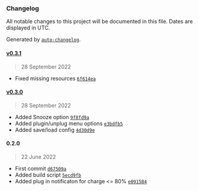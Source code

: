 ### Changelog

All notable changes to this project will be documented in this file. Dates are displayed in UTC.

Generated by [`auto-changelog`](https://github.com/CookPete/auto-changelog).

#### [v0.3.1](https://github.com/RhetTbull/ChargeMon/compare/v0.3.0...v0.3.1)

> 28 September 2022

- Fixed missing resources [`6f614ea`](https://github.com/RhetTbull/ChargeMon/commit/6f614eafe6d6d07713467508413e4027b0204ebf)

#### [v0.3.0](https://github.com/RhetTbull/ChargeMon/compare/0.2.0...v0.3.0)

> 28 September 2022

- Added Snooze option [`9f8fd9a`](https://github.com/RhetTbull/ChargeMon/commit/9f8fd9a014cf0b05366fb66ba90c43c6905ef9d4)
- Added plugin/unplug menu options [`e3bdfb5`](https://github.com/RhetTbull/ChargeMon/commit/e3bdfb54ccfe14ddfe7421349f8309edcae2d0e9)
- Added save/load config [`4d30d9e`](https://github.com/RhetTbull/ChargeMon/commit/4d30d9eb601c781224f7706c876e0666d88949cd)

#### 0.2.0

> 22 June 2022

- First commit [`d67509a`](https://github.com/RhetTbull/ChargeMon/commit/d67509a91a2be4aff1fdd46ddd9e0458d0ba6e2b)
- Added build script [`5ecd9fb`](https://github.com/RhetTbull/ChargeMon/commit/5ecd9fb1271309bc561c16ecb5fa46f247713d84)
- Added plug in notificaton for charge &lt;= 80% [`e091584`](https://github.com/RhetTbull/ChargeMon/commit/e09158473e92d5e0342588f3a7a52b09e31e343f)
